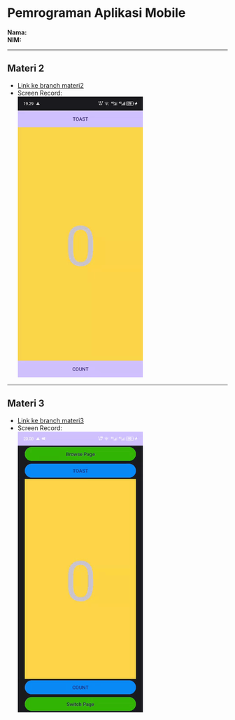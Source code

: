 # Pemrograman Aplikasi Mobile

**Nama:**  
**NIM:**  

---

## Materi 2
- [Link ke branch materi2](../../tree/materi2)  
- Screen Record:  
  ![Materi 2](gif/materi2.gif)

---

## Materi 3
- [Link ke branch materi3](../../tree/materi3)  
- Screen Record:  
  ![Materi 3](gif/materi3.gif)
